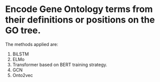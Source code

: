 
# Encode Gene Ontology terms from their definitions or positions on the GO tree.

The methods applied are: 
1. BiLSTM 
2. ELMo
3. Transformer based on BERT training strategy. 
4. GCN
5. Onto2vec

